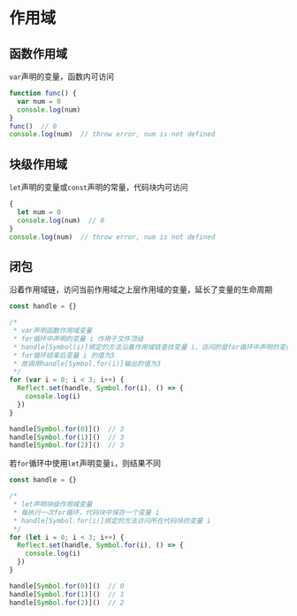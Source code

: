 # 作用域

## 函数作用域
`var`声明的变量，函数内可访问
```javascript
function func() {
  var num = 0
  console.log(num)
}
func()  // 0
console.log(num)  // throw error, num is not defined
```

## 块级作用域
`let`声明的变量或`const`声明的常量，代码块内可访问
```javascript
{
  let num = 0
  console.log(num)  // 0
}
console.log(num)  // throw error, num is not defined
```

## 闭包
沿着作用域链，访问当前作用域之上层作用域的变量，延长了变量的生命周期
```javascript
const handle = {}

/*
 * var声明函数作用域变量
 * for循环中声明的变量 i 作用于文件顶级
 * handle[Symbol(i)]绑定的方法沿着作用域链查找变量 i，访问的是for循环中声明的变量 i
 * for循环结束后变量 i 的值为3
 * 故调用handle[Symbol.for(i)]输出的值为3
 */
for (var i = 0; i < 3; i++) {
  Reflect.set(handle, Symbol.for(i), () => {
    console.log(i)
  })
}

handle[Symbol.for(0)]()  // 3
handle[Symbol.for(1)]()  // 3
handle[Symbol.for(2)]()  // 3
```
若`for`循环中使用`let`声明变量`i`，则结果不同
```javascript
const handle = {}

/*
 * let声明块级作用域变量
 * 每执行一次for循环，代码块中保存一个变量 i
 * handle[Symbol.for(i)]绑定的方法访问所在代码块的变量 i
 */
for (let i = 0; i < 3; i++) {
  Reflect.set(handle, Symbol.for(i), () => {
    console.log(i)
  })
}

handle[Symbol.for(0)]()  // 0
handle[Symbol.for(1)]()  // 1
handle[Symbol.for(2)]()  // 2
```

